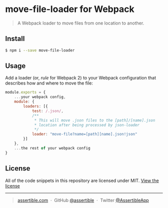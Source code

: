 # move-file-loader for Webpack

> A Webpack loader to move files from one location to another.

## Install

```sh
$ npm i --save move-file-loader
```

## Usage

Add a loader (or, _rule_ for Webpack 2) to your Webpack configuration
that describes how and where to move the file:

```js
module.exports = {
    ...your webpack config,
    module: {
        loaders: [{
            test: /.json/,
            /**
             * This will move .json files to the [path]/[name].json
             * location after being processed by json-loader
             */
            loader: "move-file?name=[path][name].json!json"
        }]
    },
    ...the rest of your webpack config
}
```

## License

All of the code snippets in this repository are licensed under
MIT. [View the license](https://github.com/assertible/deployments/blob/master/LICENSE)

---

> [assertible.com](http://assertible.com) &nbsp;&middot;&nbsp;
> GitHub [@assertible](https://github.com/assertible) &nbsp;&middot;&nbsp;
> Twitter [@AssertibleApp](https://twitter.com/AssertibleApp)
